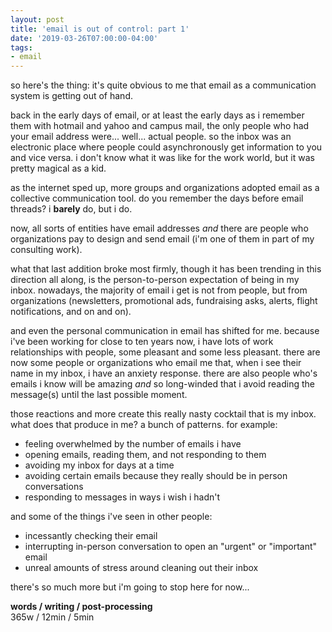 ```yaml
---
layout: post
title: 'email is out of control: part 1'
date: '2019-03-26T07:00:00-04:00'
tags:
- email
--- 
```


so here's the thing: it's quite obvious to me that email as a communication system is getting out of hand.

back in the early days of email, or at least the early days as i remember them with hotmail and yahoo and campus mail, the only people who had your email address were... well... actual people. so the inbox was an electronic place where people could asynchronously get information to you and vice versa. i don't know what it was like for the work world, but it was pretty magical as a kid. 

as the internet sped up, more groups and organizations adopted email as a collective communication tool. do you remember the days before email threads? i **barely** do, but i do. 

now, all sorts of entities have email addresses *and* there are people who organizations pay to design and send email (i'm one of them in part of my consulting work). 

what that last addition broke most firmly, though it has been trending in this direction all along, is the person-to-person expectation of being in my inbox. nowadays, the majority of email i get is not from people, but from organizations (newsletters, promotional ads, fundraising asks, alerts, flight notifications, and on and on). 

and even the personal communication in email has shifted for me. because i've been working for close to ten years now, i have lots of work relationships with people, some pleasant and some less pleasant. there are now some people or organizations who email me that, when i see their name in my inbox, i have an anxiety response. there are also people who's emails i know will be amazing *and* so long-winded that i avoid reading the message(s) until the last possible moment. 

those reactions and more create this really nasty cocktail that is my inbox. what does that produce in me? a bunch of patterns. for example:

* feeling overwhelmed by the number of emails i have
* opening emails, reading them, and not responding to them
* avoiding my inbox for days at a time 
* avoiding certain emails because they really should be in person conversations
* responding to messages in ways i wish i hadn't

and some of the things i've seen in other people:

* incessantly checking their email
* interrupting in-person conversation to open an "urgent" or "important" email
* unreal amounts of stress around cleaning out their inbox

there's so much more but i'm going to stop here for now...


<!-- hyperlink bank -->


<!-- &#042; = asterisk -->
<!-- &#039; = single quote '-->

**words / writing / post-processing**  
365w / 12min / 5min